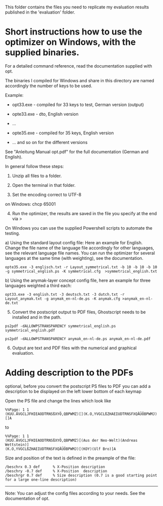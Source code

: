 This folder contains the files you need to replicate my evaluation results published in the 'evaluation' folder. 

# Short instructions how to use the optimizer on Windows, with the supplied binaries.

For a detailed command reference, read the documentation supplied with opt. 

The binaries I compiled for Windows and share in this directory are named accordingly the number of keys to be used. 

Example: 

* opt33.exe - compiled for 33 keys to test, German version (output)

* opte33.exe - dto, English version

* ... 

* opte35.exe - compiled for 35 keys, English version

* ... and so on for the different versions

See "Anleitung Manual opt.pdf" for the full documentation (German and English).

In general follow these steps:

1. Unzip all files to a folder.

2. Open the terminal in that folder.

3. Set the encoding correct to UTF-8

on Windows:
chcp 65001

4. Run the optimizer, the results are saved in the file you specify at the end via >

On Windows you can use the supplied Powershell scripts to automate the testing.

a) Using the standard layout config file: Here an example for English. Change the file name of the language file accordingly for other languages, see the relevant language file names. You can run the optimizer for several languages at the same time (with weighting), see the documentation. 
```
opte35.exe -3 englisch.txt -r Layout_symmetrical.txt -b 10 -b 10 -b 10 -g symmetrical_english.ps -K symmetrical.cfg  >symmetrical_english.txt
```
b) Using the anymak-layer concept config file, here an example for three languages weighted a third each: 
```
opt33.exe -3 english.txt -3 deutsch.txt -3 dutch.txt -r Layout_anymak.txt -g anymak_en-nl-de.ps -K anymak.cfg >anymak_en-nl-de.txt
```
5. Convert the postscript output to PDF files, Ghostscript needs to be installed and in the path.
```
ps2pdf -dALLOWPSTRANSPARENCY symmetrical_english.ps symmetrical_english.pdf

ps2pdf -dALLOWPSTRANSPARENCY anymak_en-nl-de.ps anymak_en-nl-de.pdf
```
6. Output are text and PDF files with the numerical and graphical evaluation.


# Adding description to the PDFs 

 optional, before you convert the postscript PS files to PDF you can add a description to be displayed on the left lower bottom of each keymap
 
 Open the PS file and change the lines which look like
 
 ```
 %%Page: 1 1
(KUÜ.ÄVGCLJFHIEAODTRNSßXYÖ,QBPWMZ)[](K.O,YVGCLßZHAEIUDTRNSFXQÄÜÖBPWMJ)[]A
```

to

```
%%Page: 1 1
(KUÜ.ÄVGCLJFHIEAODTRNSßXYÖ,QBPWMZ)[(Aus der Neo-Welt)(Andreas Wettstein)]
(K.O,YVGCLßZHAEIUDTRNSFXQÄÜÖBPWMJ)[(KOY)(Ulf Bro)]A
```
Size and position of the text is defined in the preample of the file:
``` 
/beschrx 0.3 def      % X-Position description
/beschry -0.7 def     % X-Position  description
/beschrgr 0.7 def     % Size description (0.7 is a good starting point for a large one-line description)
```

------------

Note: You can adjust the config files according to your needs. See the documentation of opt.
